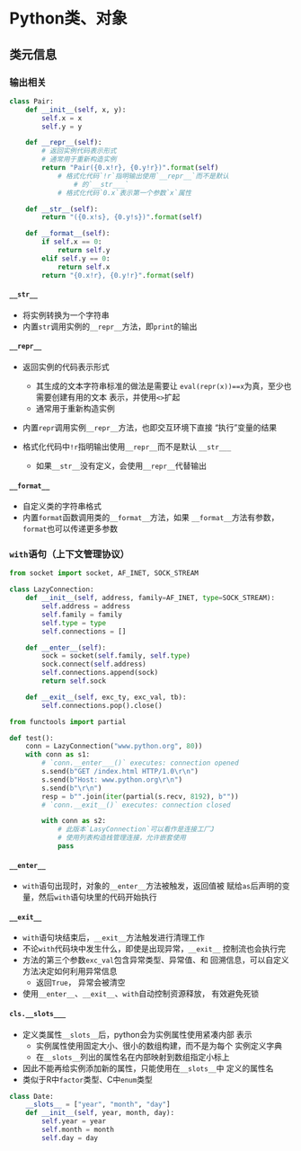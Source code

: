 #	Python类、对象

##	类元信息

###	输出相关

```python
class Pair:
	def __init__(self, x, y):
		self.x = x
		self.y = y

	def __repr__(self):
		# 返回实例代码表示形式
		# 通常用于重新构造实例
		return "Pair({0.x!r}, {0.y!r})".format(self)
			# 格式化代码`!r`指明输出使用`__repr__`而不是默认
				# 的`__str___`
			# 格式化代码`0.x`表示第一个参数`x`属性

	def __str__(self):
		return "({0.x!s}, {0.y!s})".format(self)

	def __format__(self):
		if self.x == 0:
			return self.y
		elif self.y == 0:
			return self.x
		return "{0.x!r}, {0.y!r}".format(self)
```

####	`__str__`

-	将实例转换为一个字符串
-	内置`str`调用实例的`__repr__`方法，即`print`的输出

####	`__repr__`

-	返回实例的代码表示形式
	-	其生成的文本字符串标准的做法是需要让
		`eval(repr(x))==x`为真，至少也需要创建有用的文本
		表示，并使用`<>`扩起
	-	通常用于重新构造实例

-	内置`repr`调用实例`__repr__`方法，也即交互环境下直接
	“执行”变量的结果

-	格式化代码中`!r`指明输出使用`__repr__`而不是默认
	`__str___`
	-	如果`__str__`没有定义，会使用`__repr__`代替输出

####	`__format__`

-	自定义类的字符串格式
-	内置`format`函数调用类的`__format__`方法，如果
	`__format__`方法有参数，`format`也可以传递更多参数

###	`with`语句（上下文管理协议）

```python
from socket import socket, AF_INET, SOCK_STREAM

class LazyConnection:
	def __init__(self, address, family=AF_INET, type=SOCK_STREAM):
		self.address = address
		self.family = family
		self.type = type
		self.connections = []

	def __enter__(self):
		sock = socket(self.family, self.type)
		sock.connect(self.address)
		self.connections.append(sock)
		return self.sock

	def __exit__(self, exc_ty, exc_val, tb):
		self.connections.pop().close()

from functools import partial

def test():
	conn = LazyConnection("www.python.org", 80))
	with conn as s1:
		# `conn.__enter___()` executes: connection opened
		s.send(b"GET /index.html HTTP/1.0\r\n")
		s.send(b"Host: www.python.org\r\n")
		s.send(b"\r\n")
		resp = b"".join(iter(partial(s.recv, 8192), b""))
		# `conn.__exit__()` executes: connection closed

		with conn as s2:
			# 此版本`LasyConnection`可以看作是连接工厂J
			# 使用列表构造栈管理连接，允许嵌套使用
			pass
```

####	`__enter__`

-	`with`语句出现时，对象的`__enter__`方法被触发，返回值被
	赋给`as`后声明的变量，然后`with`语句块里的代码开始执行

####	`__exit__`

-	`with`语句块结束后，`__exit__`方法触发进行清理工作
-	不论`with`代码块中发生什么，即使是出现异常，`__exit__`
	控制流也会执行完
-	方法的第三个参数`exc_val`包含异常类型、异常值、和
	回溯信息，可以自定义方法决定如何利用异常信息
	-	返回`True`， 异常会被清空
-	使用`__enter__`、`__exit__`、`with`自动控制资源释放，
	有效避免死锁

####	`cls.__slots___`

-	定义类属性`__slots__`后，python会为实例属性使用紧凑内部
	表示
	-	实例属性使用固定大小、很小的数组构建，而不是为每个
		实例定义字典
	-	在`__slots__`列出的属性名在内部映射到数组指定小标上
-	因此不能再给实例添加新的属性，只能使用在`__slots__`中
定义的属性名
-	类似于R中`factor`类型、C中`enum`类型

```python
class Date:
	__slots__ = ["year", "month", "day"]
	def __init__(self, year, month, day):
		self.year = year
		self.month = month
		self.day = day
```
